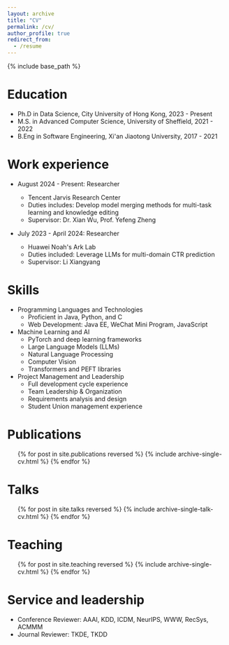 ```yaml
---
layout: archive
title: "CV"
permalink: /cv/
author_profile: true
redirect_from:
  - /resume
---
```


{% include base_path %}

Education
======
* Ph.D in Data Science, City University of Hong Kong, 2023 - Present
* M.S. in Advanced Computer Science, University of Sheffield, 2021 - 2022
* B.Eng in Software Engineering, Xi'an Jiaotong University, 2017 - 2021

Work experience
======
* August 2024 - Present: Researcher
  * Tencent Jarvis Research Center
  * Duties includes: Develop model merging methods for multi-task learning and knowledge editing
  * Supervisor: Dr. Xian Wu, Prof. Yefeng Zheng

* July 2023 - April 2024: Researcher
  * Huawei Noah's Ark Lab
  * Duties included: Leverage LLMs for multi-domain CTR prediction
  * Supervisor: Li Xiangyang

  
Skills
======
* Programming Languages and Technologies
  * Proficient in Java, Python, and C
  * Web Development: Java EE, WeChat Mini Program, JavaScript
* Machine Learning and AI
  * PyTorch and deep learning frameworks
  * Large Language Models (LLMs)
  * Natural Language Processing
  * Computer Vision
  * Transformers and PEFT libraries
* Project Management and Leadership
  * Full development cycle experience
  * Team Leadership & Organization
  * Requirements analysis and design
  * Student Union management experience


Publications
======
  <ul>{% for post in site.publications reversed %}
    {% include archive-single-cv.html %}
  {% endfor %}</ul>
  
Talks
======
  <ul>{% for post in site.talks reversed %}
    {% include archive-single-talk-cv.html  %}
  {% endfor %}</ul>
  
Teaching
======
  <ul>{% for post in site.teaching reversed %}
    {% include archive-single-cv.html %}
  {% endfor %}</ul>
  
Service and leadership
======
* Conference Reviewer: AAAI, KDD, ICDM, NeurIPS, WWW, RecSys, ACMMM
* Journal Reviewer: TKDE, TKDD
